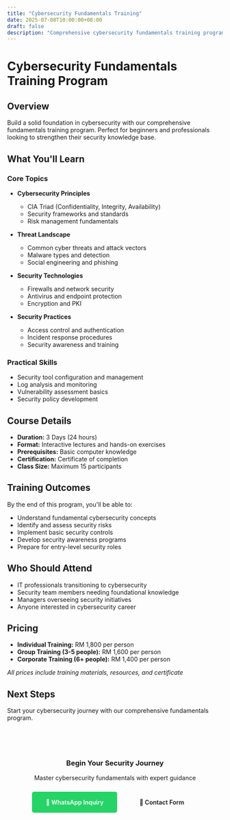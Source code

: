 ```yaml
---
title: "Cybersecurity Fundamentals Training"
date: 2025-07-08T10:00:00+08:00
draft: false
description: "Comprehensive cybersecurity fundamentals training program covering essential security concepts, threats, and defense strategies."
---
```


# Cybersecurity Fundamentals Training Program

## Overview
Build a solid foundation in cybersecurity with our comprehensive fundamentals training program. Perfect for beginners and professionals looking to strengthen their security knowledge base.

## What You'll Learn

### Core Topics
- **Cybersecurity Principles**
  - CIA Triad (Confidentiality, Integrity, Availability)
  - Security frameworks and standards
  - Risk management fundamentals

- **Threat Landscape**
  - Common cyber threats and attack vectors
  - Malware types and detection
  - Social engineering and phishing

- **Security Technologies**
  - Firewalls and network security
  - Antivirus and endpoint protection
  - Encryption and PKI

- **Security Practices**
  - Access control and authentication
  - Incident response procedures
  - Security awareness and training

### Practical Skills
- Security tool configuration and management
- Log analysis and monitoring
- Vulnerability assessment basics
- Security policy development

## Course Details

- **Duration:** 3 Days (24 hours)
- **Format:** Interactive lectures and hands-on exercises
- **Prerequisites:** Basic computer knowledge
- **Certification:** Certificate of completion
- **Class Size:** Maximum 15 participants

## Training Outcomes

By the end of this program, you'll be able to:
- Understand fundamental cybersecurity concepts
- Identify and assess security risks
- Implement basic security controls
- Develop security awareness programs
- Prepare for entry-level security roles

## Who Should Attend

- IT professionals transitioning to cybersecurity
- Security team members needing foundational knowledge
- Managers overseeing security initiatives
- Anyone interested in cybersecurity career

## Pricing

- **Individual Training:** RM 1,800 per person
- **Group Training (3-5 people):** RM 1,600 per person
- **Corporate Training (6+ people):** RM 1,400 per person

*All prices include training materials, resources, and certificate*

## Next Steps

Start your cybersecurity journey with our comprehensive fundamentals program.

<div style="text-align: center; margin: 2rem 0; padding: 2rem; background: var(--code-bg); border-radius: 10px;">
  <h3 style="color: var(--primary); margin-bottom: 1rem;">Begin Your Security Journey</h3>
  <p style="margin-bottom: 1.5rem;">Master cybersecurity fundamentals with expert guidance</p>
  <a href="https://wa.me/60123456789?text=Hi,%20I'm%20interested%20in%20the%20Cybersecurity%20Fundamentals%20Training%20program.%20Can%20you%20provide%20more%20details?" 
     style="display: inline-block; background: #25D366; color: white; padding: 1rem 2rem; border-radius: 5px; text-decoration: none; font-weight: 600; margin-right: 1rem;">
    💬 WhatsApp Inquiry
  </a>
  <a href="/contact/" 
     style="display: inline-block; background: transparent; color: var(--primary); padding: 1rem 2rem; border-radius: 5px; text-decoration: none; font-weight: 600; border: 2px solid var(--primary);">
    📧 Contact Form
  </a>
</div>